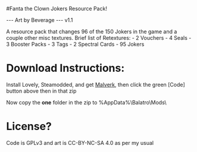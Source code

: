 #Fanta the Clown Jokers Resource Pack!

--- Art by Beverage --- v1.1

A resource pack that changes 96 of the 150 Jokers in the game and a couple other misc textures.
Brief list of Retextures:
	- 2 Vouchers
	- 4 Seals
	- 3 Booster Packs
	- 3 Tags
	- 2 Spectral Cards
	- 95 Jokers


# Download Instructions:
Install Lovely, Steamodded, and get [Malverk](https://balatromods.miraheze.org/wiki/Malverk), then click the green [Code] button above then in that zip

Now copy the **one** folder in the zip to %AppData%\Balatro\Mods\

# License?

Code is GPLv3 and art is CC-BY-NC-SA 4.0 as per my usual


 


